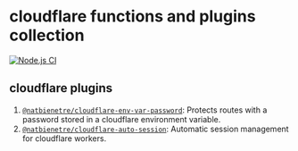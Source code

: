 # cloudflare functions and plugins collection

[![Node.js CI](https://github.com/natbienetre/cloudflare-functions/actions/workflows/test.yml/badge.svg)](https://github.com/natbienetre/cloudflare-functions/actions/workflows/test.yml)

## cloudflare plugins

1. [`@natbienetre/cloudflare-env-var-password`](./plugins/cloudflare-env-var-password/): Protects routes with a password stored in a cloudflare environment variable.
1. [`@natbienetre/cloudflare-auto-session`](./plugins/auto-session/): Automatic session management for cloudflare workers.
